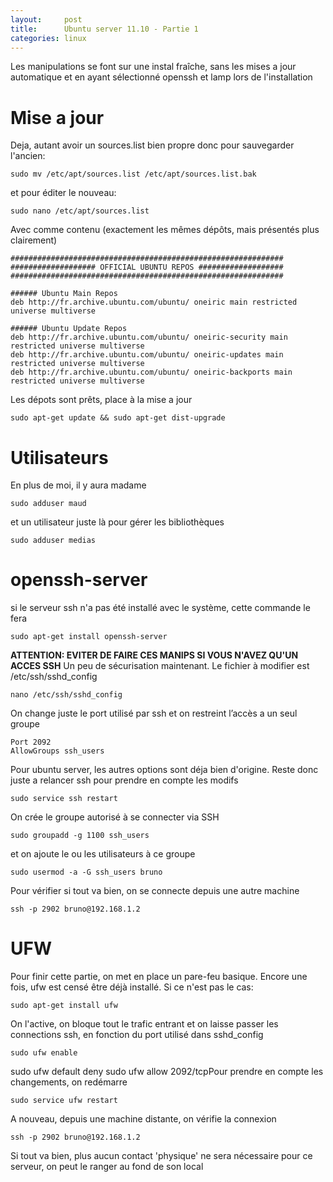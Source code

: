 ```yaml
---
layout:     post
title:      Ubuntu server 11.10 - Partie 1
categories: linux
---
```

Les manipulations se font sur une instal fraîche, sans les mises a jour automatique et en ayant sélectionné openssh et lamp lors de l'installation

# Mise a jour

Deja, autant avoir un sources.list bien propre donc pour sauvegarder l'ancien:


    sudo mv /etc/apt/sources.list /etc/apt/sources.list.bak

et pour éditer le nouveau:


    sudo nano /etc/apt/sources.list

Avec comme contenu (exactement les mêmes dépôts, mais présentés plus clairement)

    #############################################################
    ################### OFFICIAL UBUNTU REPOS ###################
    #############################################################

    ###### Ubuntu Main Repos
    deb http://fr.archive.ubuntu.com/ubuntu/ oneiric main restricted universe multiverse

    ###### Ubuntu Update Repos
    deb http://fr.archive.ubuntu.com/ubuntu/ oneiric-security main restricted universe multiverse
    deb http://fr.archive.ubuntu.com/ubuntu/ oneiric-updates main restricted universe multiverse
    deb http://fr.archive.ubuntu.com/ubuntu/ oneiric-backports main restricted universe multiverse

Les dépots sont prêts, place à la mise a jour


    sudo apt-get update && sudo apt-get dist-upgrade

# Utilisateurs

En plus de moi, il y aura madame


    sudo adduser maud

et un utilisateur juste là pour gérer les bibliothèques


    sudo adduser medias

# openssh-server

si le serveur ssh n'a pas été installé avec le système, cette commande le fera


    sudo apt-get install openssh-server

**ATTENTION: EVITER DE FAIRE CES MANIPS SI VOUS N'AVEZ QU'UN ACCES SSH**
Un peu de sécurisation maintenant. Le fichier à modifier est /etc/ssh/sshd_config


    nano /etc/ssh/sshd_config

On change juste le port utilisé par ssh et on restreint l’accès a un seul groupe

    Port 2092
    AllowGroups ssh_users

Pour ubuntu server, les autres options sont déja bien d'origine. Reste donc juste a relancer ssh pour prendre en compte les modifs


    sudo service ssh restart

On crée le groupe autorisé à se connecter via SSH


    sudo groupadd -g 1100 ssh_users

et on ajoute le ou les utilisateurs à ce groupe


    sudo usermod -a -G ssh_users bruno

Pour vérifier si tout va bien, on se connecte depuis une autre machine


    ssh -p 2902 bruno@192.168.1.2

# UFW

Pour finir cette partie, on met en place un pare-feu basique. Encore une fois, ufw est censé être déjà installé. Si ce n'est pas le cas:

    sudo apt-get install ufw
On l'active, on bloque tout le trafic entrant et on laisse passer les connections ssh, en fonction du port utilisé dans sshd_config

    sudo ufw enable
sudo ufw default deny
sudo ufw allow 2092/tcpPour prendre en compte les changements, on redémarre

    sudo service ufw restart
A nouveau, depuis une machine distante, on vérifie la connexion

    ssh -p 2902 bruno@192.168.1.2
Si tout va bien, plus aucun contact 'physique' ne sera nécessaire pour ce serveur, on peut le ranger au fond de son local